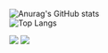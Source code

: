 ![Anurag's GitHub stats](https://github-readme-stats.vercel.app/api?username=talisonruan&sho_icons=true&theme=white)
</br>
  ![Top Langs](https://github-readme-stats.vercel.app/api/top-langs/?username=anuraghazra&layout=compact)
<div>
  <a href="https://www.linkedin.com/in/talison-ruan/" target="_blank"><img src="https://img.shields.io/badge/-LinkedIn-%230077B5?style=for-the-badge&logo=linkedin&logoColor=white" target="_blank"></a>
  <a href = "mailto:talisonruan2001@gmail.com"><img src="https://img.shields.io/badge/-Gmail-%23333?style=for-the-badge&logo=gmail&logoColor=white" target="_blank"></a>
</div>
